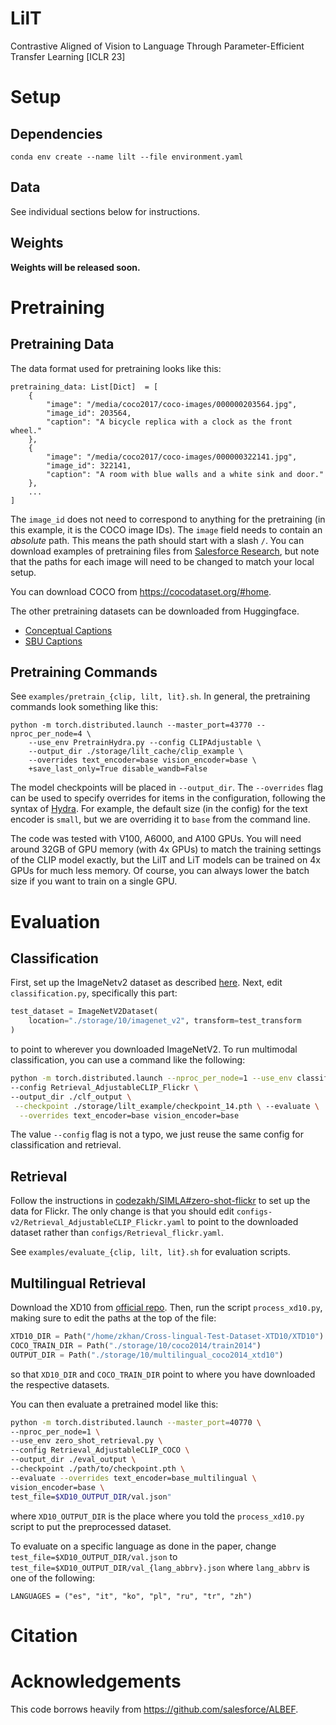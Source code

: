 # LilT
Contrastive Aligned of Vision to Language Through Parameter-Efficient Transfer Learning [ICLR 23]
# Setup
## Dependencies
```
conda env create --name lilt --file environment.yaml
```
## Data
See individual sections below for instructions.
## Weights
**Weights will be released soon.**
# Pretraining
## Pretraining Data
The data format used for pretraining looks like this:
```
pretraining_data: List[Dict]  = [
    {
        "image": "/media/coco2017/coco-images/000000203564.jpg",
        "image_id": 203564,
        "caption": "A bicycle replica with a clock as the front wheel."
    },
    {
        "image": "/media/coco2017/coco-images/000000322141.jpg",
        "image_id": 322141,
        "caption": "A room with blue walls and a white sink and door."
    }, 
    ...
]
```
The `image_id` does not need to correspond to anything for the pretraining (in this example, it is the COCO image IDs). 
The `image` field needs to contain an _absolute_ path. 
This means the path should start with a slash `/`. 
You can download examples of pretraining files from [Salesforce Research](https://storage.googleapis.com/sfr-pcl-data-research/ALBEF/json_pretrain.zip), but note that the paths for each image will need to be changed to match your local setup.

You can download COCO from https://cocodataset.org/#home.

The other pretraining datasets can be downloaded from Huggingface.
- [Conceptual Captions](https://huggingface.co/datasets/conceptual_captions)
- [SBU Captions](https://huggingface.co/datasets/sbu_captions)

## Pretraining Commands
See `examples/pretrain_{clip, lilt, lit}.sh`.
In general, the pretraining commands look something like this:
```
python -m torch.distributed.launch --master_port=43770 --nproc_per_node=4 \
    --use_env PretrainHydra.py --config CLIPAdjustable \
    --output_dir ./storage/lilt_cache/clip_example \
    --overrides text_encoder=base vision_encoder=base \
    +save_last_only=True disable_wandb=False
```
The model checkpoints will be placed in `--output_dir`.
The `--overrides` flag can be used to specify overrides for items in the configuration, following the syntax of [Hydra](https://github.com/facebookresearch/hydra).
For example, the default size (in the config) for the text encoder is `small`, but we are overriding it to `base` from the command line.

The code was tested with V100, A6000, and A100 GPUs. 
You will need around 32GB of GPU memory (with 4x GPUs) to match the training settings of the CLIP model exactly, but the LilT and LiT models can be trained on 4x GPUs for much less memory. 
Of course, you can always lower the batch size if you want to train on a single GPU.

# Evaluation
## Classification
First, set up the ImageNetv2 dataset as described [here](https://github.com/modestyachts/ImageNetV2). 
Next, edit `classification.py`, specifically this part:
```python
test_dataset = ImageNetV2Dataset(
    location="./storage/10/imagenet_v2", transform=test_transform
)
```
to point to wherever you downloaded ImageNetV2.
To run multimodal classification, you can use a command like the following:
```bash
python -m torch.distributed.launch --nproc_per_node=1 --use_env classification.py \
--config Retrieval_AdjustableCLIP_Flickr \
--output_dir ./clf_output \
 --checkpoint ./storage/lilt_example/checkpoint_14.pth \ --evaluate \
  --overrides text_encoder=base vision_encoder=base
```
 The value `--config` flag is not a typo, we just reuse the same config for classification and retrieval.

## Retrieval
Follow the instructions in [codezakh/SIMLA#zero-shot-flickr](https://github.com/codezakh/SIMLA#zero-shot-flickr) to set up the data for Flickr.
The only change is that you should edit `configs-v2/Retrieval_AdjustableCLIP_Flickr.yaml` to point to the downloaded dataset rather than `configs/Retrieval_flickr.yaml`.


See `examples/evaluate_{clip, lilt, lit}.sh` for evaluation scripts.

## Multilingual Retrieval
Download the XD10 from [official repo](https://github.com/adobe-research/Cross-lingual-Test-Dataset-XTD10). 
Then, run the script `process_xd10.py`, making sure to edit the paths at the top of the file:
```python
XTD10_DIR = Path("/home/zkhan/Cross-lingual-Test-Dataset-XTD10/XTD10")
COCO_TRAIN_DIR = Path("./storage/10/coco2014/train2014")
OUTPUT_DIR = Path("./storage/10/multilingual_coco2014_xtd10")
```
so that `XD10_DIR` and `COCO_TRAIN_DIR` point to where you have downloaded the respective datasets.

You can then evaluate a pretrained model like this:
```bash
python -m torch.distributed.launch --master_port=40770 \
--nproc_per_node=1 \
--use_env zero_shot_retrieval.py \
--config Retrieval_AdjustableCLIP_COCO \
--output_dir ./eval_output \
--checkpoint ./path/to/checkpoint.pth \
--evaluate --overrides text_encoder=base_multilingual \
vision_encoder=base \
test_file=$XD10_OUTPUT_DIR/val.json"
```
where `XD10_OUTPUT_DIR` is the place where you told the `process_xd10.py` script to put the preprocessed dataset.

To evaluate on a specific language as done in the paper, change `test_file=$XD10_OUTPUT_DIR/val.json` to `test_file=$XD10_OUTPUT_DIR/val_{lang_abbrv}.json` where `lang_abbrv` is one of the following:
```
LANGUAGES = ("es", "it", "ko", "pl", "ru", "tr", "zh")
```



# Citation

# Acknowledgements
This code borrows heavily from https://github.com/salesforce/ALBEF.
